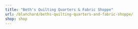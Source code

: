 ```yaml
---
title: "Beth's Quilting Quarters & Fabric Shoppe"
url: /blanchard/beths-quilting-quarters-and-fabric-shoppe/
shop: shop
---
```

